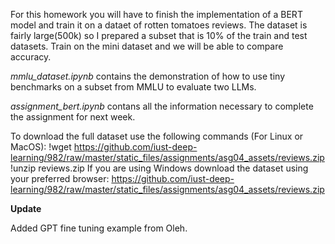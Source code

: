 For this homework you will have to finish the implementation of a BERT model and train it on a dataet of rotten tomatoes reviews. The dataset is fairly large(500k) 
so I prepared a subset that is 10% of the train and test datasets. Train on the mini dataset and we will be able to compare accuracy. 

*mmlu_dataset.ipynb* contains the demonstration of how to use tiny benchmarks on a subset from MMLU to evaluate two LLMs.

*assignment_bert.ipynb* contans all the information necessary to complete the assignment for next week.


To download the full dataset use the following commands (For Linux or MacOS):
!wget https://github.com/iust-deep-learning/982/raw/master/static_files/assignments/asg04_assets/reviews.zip
!unzip reviews.zip
If you are using Windows download the dataset using your preferred browser:
https://github.com/iust-deep-learning/982/raw/master/static_files/assignments/asg04_assets/reviews.zip

**Update** 

Added GPT fine tuning example from Oleh.
